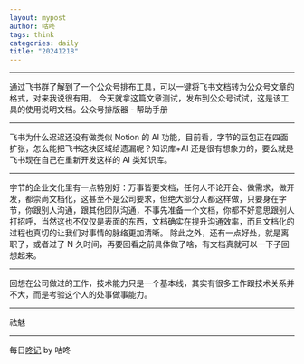 ```yaml
---
layout: mypost
author: 咕咚
tags: think
categories: daily
title: "20241218"
---
```



---

通过飞书群了解到了一个公众号排布工具，可以一键将飞书文档转为公众号文章的格式，对来我说很有用。
今天就拿这篇文章测试，发布到公众号试试，这是该工具的使用说明文档。公众号排版器 - 帮助手册 

---
飞书为什么迟迟还没有做类似 Notion 的 AI 功能，目前看，字节的豆包正在四面扩张，怎么能把飞书这块区域给遗漏呢？知识库+AI 还是很有想象力的，要么就是飞书现在自己在重新开发这样的 AI 类知识库。

---
字节的企业文化里有一点特别好：万事皆要文档，任何人不论开会、做需求，做开发，都崇尚文档化，这甚至不是公司要求，但绝大部分人都这样做，只要身在字节，你跟别人沟通，跟其他团队沟通，不事先准备一个文档，你都不好意思跟别人打招呼，当然这也不仅仅是表面的东西，文档确实在提升沟通效率，而且文档化的过程也真切的让我们对事情的脉络更加清晰。
除此之外，还有一点好处，就是离职了，或者过了  N 久时间，再要回看之前具体做了啥，有文档真就可以一下子回想起来。

---
回想在公司做过的工作，技术能力只是一个基本线，其实有很多工作跟技术关系并不大，而是考验这个人的处事做事能力。

---
祛魅

---
每日[⁡⁡⁢⁤‌‌​​‌⁢​​‬​‬‍‍​⁤⁤‌⁤⁢‌⁤⁤⁡‬﻿​⁡﻿⁣‌‌​⁣⁢⁣⁣‍﻿‬‬⁡‌‍﻿咚记](https://fcngifhkzsmc.feishu.cn/wiki/TUF1wJIrbiY9OKkpCotch8Q8nud?fromScene=spaceOverview)
by 咕咚